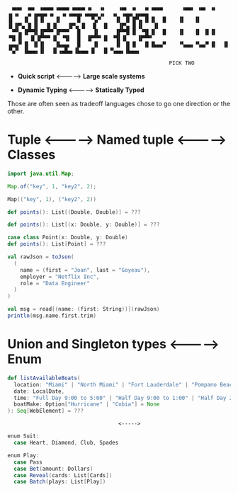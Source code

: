 


     ▗▄▄▖ ▗▄▖ ▗▄▄▄▖▗▄▄▄▖▗▄▄▄▖▗▖  ▗▖    ▗▄▖ ▗▖  ▗▖▗▄▄▄      ▗▄▄▖ ▗▄▖ ▗▖  ▗▖▗▖  ▗▖▗▄▄▄▖▗▖  ▗▖▗▄▄▄▖▗▄▄▄▖▗▖  ▗▖ ▗▄▄▖▗▄▄▄▖
    ▐▌   ▐▌ ▐▌▐▌   ▐▌     █   ▝▚▞▘    ▐▌ ▐▌▐▛▚▖▐▌▐▌  █    ▐▌   ▐▌ ▐▌▐▛▚▖▐▌▐▌  ▐▌▐▌   ▐▛▚▖▐▌  █  ▐▌   ▐▛▚▖▐▌▐▌   ▐▌
     ▝▀▚▖▐▛▀▜▌▐▛▀▀▘▐▛▀▀▘  █    ▐▌     ▐▛▀▜▌▐▌ ▝▜▌▐▌  █    ▐▌   ▐▌ ▐▌▐▌ ▝▜▌▐▌  ▐▌▐▛▀▀▘▐▌ ▝▜▌  █  ▐▛▀▀▘▐▌ ▝▜▌▐▌   ▐▛▀▀▘
    ▗▄▄▞▘▐▌ ▐▌▐▌   ▐▙▄▄▖  █    ▐▌     ▐▌ ▐▌▐▌  ▐▌▐▙▄▄▀    ▝▚▄▄▖▝▚▄▞▘▐▌  ▐▌ ▝▚▞▘ ▐▙▄▄▖▐▌  ▐▌▗▄█▄▖▐▙▄▄▖▐▌  ▐▌▝▚▄▄▖▐▙▄▄▖

                                                       PICK TWO



* **Quick script** <-----> **Large scale systems**

* **Dynamic Typing** <-----> **Statically Typed**

Those are often seen as tradeoff languages chose to go one direction or the other.


# Tuple <-----> Named tuple <-----> Classes

```java
import java.util.Map;

Map.of("key", 1, "key2", 2);
```
```scala
Map(("key", 1), ("key2", 2))
```

```scala
def points(): List[(Double, Double)] = ???

def points(): List[(x: Double, y: Double)] = ???

case class Point(x: Double, y: Double)
def points(): List[Point] = ???
```

```scala
val rawJson = toJson(
  (
    name = (first = "Joan", last = "Goyeau"),
    employer = "Netflix Inc",
    role = "Data Engineer"
  )
)

val msg = read[(name: (first: String))](rawJson)
println(msg.name.first.trim)
```


# Union and Singleton types <-----> Enum 

```scala
def listAvailableBoats(
  location: "Miami" | "North Miami" | "Fort Lauderdale" | "Pompano Beach",
  date: LocalDate,
  time: "Full Day 9:00 to 5:00" | "Half Day 9:00 to 1:00" | "Half Day 2:00 to 6:00",
  boatMake: Option["Hurricane" | "Cobia"] = None
): Seq[WebElement] = ???
```
                                       <----->
```scala
enum Suit:
  case Heart, Diamond, Club, Spades

enum Play:
  case Pass
  case Bet(amount: Dollars)
  case Reveal(cards: List[Cards])
  case Batch(plays: List[Play])
```
